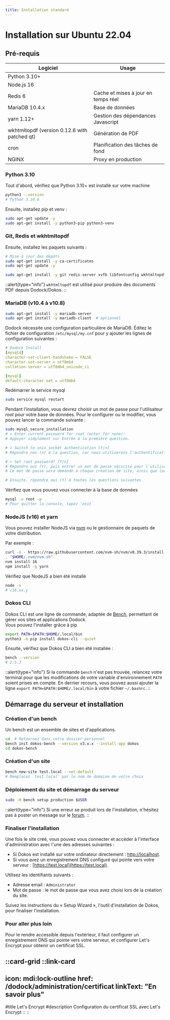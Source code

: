 ```yaml
---
title: Installation standard
---
```


# Installation sur Ubuntu 22.04

## Pré-requis

|Logiciel|Usage|
|---|---|
|Python 3.10+||
|Node.js 16||
|Redis 6|Cache et mises à jour en temps réel|
|MariaDB 10.4.x|Base de données|
|yarn 1.12+|Gestion des dépendances Javascript|
|wkhtmltopdf (version 0.12.6 with patched qt)|Génération de PDF|
|cron|Planification des tâches de fond|
|NGINX|Proxy en production|


### Python 3.10

Tout d'abord, vérifiez que Python 3.10+ est installé sur votre machine

```sh
python3 --version
# Python 3.10.6
```

Ensuite, installez pip et venv :

```sh
sudo apt-get update -y
sudo apt-get install -y python3-pip python3-venv
```

### Git, Redis et wkhtmltopdf

Ensuite, installez les paquets suivants :

```sh
# Mise à jour des dépôts
sudo apt-get install -y ca-certificates
sudo apt-get update -y

sudo apt-get install -y git redis-server xvfb libfontconfig wkhtmltopdf
```

::alert{type="info"}
`wkhtmltopdf` est utilisé pour produire des documents PDF depuis Dodock/Dokos.
::

### MariaDB (v10.4 à v10.8)

```sh
sudo apt-get install -y mariadb-server
sudo apt-get install -y mariadb-client  # optionnel
```

Dodock nécessite une configuration particulière de MariaDB.
Éditez le fichier de configuration `/etc/mysql/my.cnf` pour y ajouter les lignes de configuration suivantes :

```yaml
# Dodock Install
[mysqld]
character-set-client-handshake = FALSE
character-set-server = utf8mb4
collation-server = utf8mb4_unicode_ci

[mysql]
default-character-set = utf8mb4
```

Redémarrer le service mysql

```sh
sudo service mysql restart
```

Pendant l'installation, vous devrez choisir un mot de passe pour l'utilisateur *root* pour votre base de données.
Pour le configurer ou le modifier, vous pouvez lancer la commande suivante :
```sh
sudo mysql_secure_installation
# > Enter current password for root (enter for none):
# Appuyer simplement sur Entrée à la première question.

# > Switch to unix_socket authentication [Y/n]
# Répondre non (n) à la question, car nous utiliserons l'authentification par mot de passe.

# > Set root password? [Y/n]
# Répondre oui (Y), puis entrer un mot de passe sécurisé pour l'utilisateur `root` de la base de données.
# Ce mot de passe sera demandé à chaque création de site, ainsi que lors des opérations de maintenance.

# Ensuite, répondre oui (Y) à toutes les questions suivantes.
```

Vérifiez que vous pouvez vous connecter à la base de données

```sh
mysql -u root -p
# Pour quitter la console, tapez `exit`
```

### NodeJS (v16) et yarn

Vous pouvez installer NodeJS via [nvm](https://github.com/nvm-sh/nvm) ou le gestionnaire de paquets de votre distribution.

Par exemple :
```sh
curl -o - https://raw.githubusercontent.com/nvm-sh/nvm/v0.39.3/install.sh | bash
. "$HOME/.nvm/nvm.sh"
nvm install 16
npm install -g yarn
```

Vérifiez que NodeJS a bien été installé
```sh
node -v
# v16.xx.y
```


### Dokos CLI

Dokos CLI est une ligne de commande, adaptée de [Bench](https://github.com/frappe/bench), permettant de gérer vos sites et applications Dodock.  
Vous pouvez l'installer grâce à pip

```sh
export PATH=$PATH:$HOME/.local/bin
python3 -m pip install dokos-cli --quiet
```

Ensuite, vérifiez que Dokos CLI a bien été installée :

```sh
bench --version
# 2.5.3
```

::alert{type="info"}
Si la commande `bench` n'est pas trouvée, relancez votre terminal pour que les modifications de votre variable d'environnement `PATH` soient prises en compte.
En dernier recours, vous pouvez aussi ajouter la ligne `export PATH=$PATH:$HOME/.local/bin` à votre fichier `~/.bashrc`.
::

## Démarrage du serveur et installation

### Création d'un bench

Un bench est un ensemble de sites et d'applications.

```sh
cd  # Retournez dans votre dossier personnel
bench init dokos-bench --version v3.x.x --install-app dokos
cd dokos-bench
```

### Création d'un site

```sh
bench new-site test.local --set-default
# Remplacez `test.local` par le nom de domaine de votre choix
```

### Déploiement du site et démarrage du serveur

```sh
sudo -H bench setup production $USER
```

::alert{type="info"}
Si une erreur se produit lors de l'installation, n'hésitez pas à poster un message sur le [forum](https://community.dokos.io).
::

### Finaliser l'installation

Une fois le site créé, vous pouvez vous connecter et accéder à l'interface d'administration avec l'une des adresses suivantes :
- Si Dokos est installé sur votre ordinateur directement : [http://localhost](http://localhost).
- Si vous avez un enregistrement DNS configuré qui pointe vers votre serveur : [https://test.local](https://test.local).

Utilisez les identifiants suivants :
- Adresse email : `Administrator`
- Mot de passe : le mot de passe que vous avez choisi lors de la création du site.

Suivez les instructions du « Setup Wizard », l'outil d'installation de Dokos, pour finaliser l'installation.

### Pour aller plus loin

Pour le rendre accessible depuis l'extérieur, il faut configurer un enregistrement DNS qui pointe vers votre serveur, et configurer Let's Encrypt pour obtenir un certificat SSL.

::card-grid
  ::link-card
  ---
  icon: mdi:lock-outline
  href: /dodock/administration/certificat
  linkText: "En savoir plus"
  ---
  #title
  Let's Encrypt
  #description
  Configuration du certificat SSL avec Let's Encrypt
  ::
::